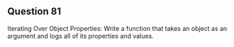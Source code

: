 ## Question 81
Iterating Over Object Properties: Write a function that takes an object as an argument and logs all of its properties and values.